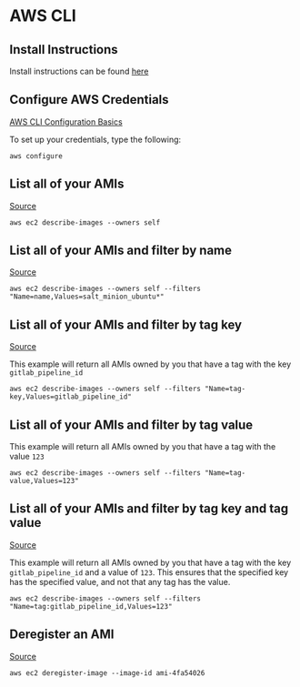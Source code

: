 # AWS CLI

## Install Instructions
Install instructions can be found [here](https://docs.aws.amazon.com/cli/latest/userguide/getting-started-install.html)

## Configure AWS Credentials
[AWS CLI Configuration Basics](https://docs.aws.amazon.com/cli/latest/userguide/cli-configure-quickstart.html)

To set up your credentials, type the following:
```
aws configure
```

## List all of your AMIs
[Source](https://docs.aws.amazon.com/cli/latest/userguide/cli-usage-filter.html)
```
aws ec2 describe-images --owners self
```

## List all of your AMIs and filter by name
[Source](https://docs.aws.amazon.com/cli/latest/userguide/cli-usage-filter.html)
```
aws ec2 describe-images --owners self --filters "Name=name,Values=salt_minion_ubuntu*"
```

## List all of your AMIs and filter by tag key
[Source](https://stackoverflow.com/a/40397970)

This example will return all AMIs owned by you that have a tag with the key `gitlab_pipeline_id`
```
aws ec2 describe-images --owners self --filters "Name=tag-key,Values=gitlab_pipeline_id"
```

## List all of your AMIs and filter by tag value
This example will return all AMIs owned by you that have a tag with the value `123`
```
aws ec2 describe-images --owners self --filters "Name=tag-value,Values=123"
```

## List all of your AMIs and filter by tag key and tag value
[Source](https://github.com/aws/aws-cli/issues/582#issuecomment-31788606)

This example will return all AMIs owned by you that have a tag with the key `gitlab_pipeline_id` and a value of `123`. This ensures that the specified key has the specified value, and not that any tag has the value.
```
aws ec2 describe-images --owners self --filters "Name=tag:gitlab_pipeline_id,Values=123"
```

## Deregister an AMI
[Source](https://awscli.amazonaws.com/v2/documentation/api/latest/reference/ec2/deregister-image.html)
```
aws ec2 deregister-image --image-id ami-4fa54026
```

